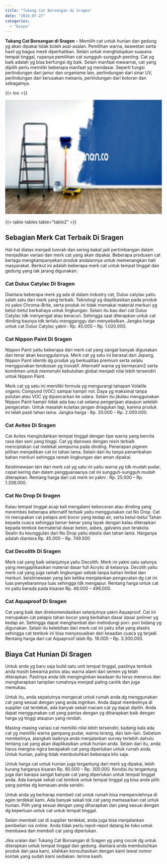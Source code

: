 ```yaml
---
title: "Tukang Cat Boroangan di Sragen"
date: "2024-07-27"
categories: 
  - "biaya"
---
```


**Tukang Cat Boroangan di Sragen** – Memilih cat untuk hunian dan gedung yg akan dipakai tidak boleh asal-asalan. Pemilihan warna, keawetan serta hasil yg bagus mesti diperhatikan. Selain untuk menghidupkan suasana tempat tinggal, rupanya pemilihan cat sungguh-sungguh penting. Cat yg baik adalah yg bisa berfungsi dg baik. Selain manfaat mewarnai, cat yang dipilih perlu memiliki beberapa manfaat yg mendasar. Seperti fungsi perlindungan dari jamur dan organisme lain, perlindungan dari sinar UV, perlindungan dari kerusakan mekanis, perlindungan dari kotoran dan sebagainya.

{{< toc >}}

![Tukang Cat Boroangan di Sragen](/images/jasa-cat-murah11.png)

{{< table-tables table="table2" >}}

## Sebagian Merk Cat Terbaik Di Sragen

Hal-hal diatas menjadi lumrah dan sering bakal jadi pertimbangan dalam menjadikan variasi dan merk cat yang akan dipakai. Beberapa produsen cat berlaga mengkampanyekan produk andalannya untuk memenangkan hati masyarakat. Berikut ini adalah beberapa merk cat untuk tempat tinggal dan gedung yang tak jarang digunakan:

### Cat Dulux Catylac Di Sragen

Diantara beberapa merk yg ada di dalam industry cat, Dulux catylax yaitu salah satu dari merk yang terbaik. Teknologi yg diaplikasikan pada produk ini yakni Chroma-Brite, serta produk ini tidak memakai material merkuri yg betul-betul berbahaya untuk lingkungan. Selain itu bau dari cat Dulux Catylac tdk menyengat atau beracun. Sehingga saat diterapkan untuk cat dinding baunya tdk terlalu mengganggu dan menyebalkan. Jangka harga untuk cat Dulux Catylac yakni : Rp. 45.000 – Rp. 1.020.000.

### Cat Nippon Paint Di Sragen

Nippon Paint yaitu beberapa dari merk cat yang sangat banyak digunakan dan tenar akan keunggulannya. Merk cat yg satu ini berasal dari Jepang, Nippon Paint identik dg produk yg berkualitas premium serta selalu menggunakan terobosan yg inovatif. Alternatif warna yg bermacam2 serta komitmen untuk memenuhi kebutuhan global menjadi nilai lebih tersendiri untuk Nippon Paint.

Merk cat yg satu ini memiliki formula yg mengurangi tahapan Volatile organic Compund (VOC) sampai hampir nol. Daya yg maksimal tanpa polutan atau VOC yg dipancarkan ke udara. Selain itu jikalau menggunakan Nippon Paint hampir tidak ada bau cat selama pengerjaan ataupun setelah pengecetan. Untuk masalah kulaitas jangan diragukan lagi, karena produk ini telah pasti tahan lama. Jangka harga : Rp. 20.000 – Rp. 2.000.000.

### Cat Avitex Di Sragen

Cat Avitex mengindahkan tempat tinggal dengan tipe warna yang bercita rasa dan seni yang tinggi. Cat yg diproses dengan resin terbaik menciptakan cat melekat sempurna pada dinding. Penerapan pigmen pilihan menjadikan cat ini tahan lama. Selain dari itu tanpa penambahan bahan merkuri sehingga ramah lingkungan dan aman dipakai.

Keistimewaan lain dari merk cat yg satu ini yaitu warna yg tdk mudah pudar, cepat kering dan dalam pengguanaanya cat ini sungguh-sungguh mudah diterapkan. Rentang harga dari cat merk ini yakni : Rp. 25.000 – Rp. 1.206.000.

### Cat No Drop Di Sragen

Kalau tempat tinggal acap kali mengalami kebocoran atau dinding yang merembes beberapa alternatif terbaik yaitu menggunakan cat No Drop. Cat ini merupakan cat pelapis anti bocor yang kedap air, serta betul-betul Tahan kepada cuaca sehingga benar-benar yang layak dengan kalau diterapkan kepada tembok bermaterial dasar beton, asbes, galvanis pun terakota. Sealin itu keunggulan dari No Drop yaitu elastis dan tahan lama. Harganya adalah diantara Rp. 45.000 – Rp. 749.500

### Cat Decolith Di Sragen

Merk cat yang baik selanjutnya yaitu Decolith. Merk ini yakni satu satunya yang mengaplikasikan material dasar full Acrylic di kelasnya. Decolih yaitu merk cat yang juga ramah lingkungan sebab tanpa bahan timbal dan merkuri. keistimewaan yang lain ketika menjalankan pengecatan dg cat ini luas penyebarannya luas sehingga tdk mengapur. Rentang harga untuk cat ini yaitu berada pada kisaran Rp. 48.000 – 496.000.

### Cat Aquaproof Di Sragen

Cat yang baik dan direkomendasikan selanjutnya yakni Aquaproof. Cat ini merupakan cat pelapis tahan bocor yang berbahan dasar dasar polimer yg kedap air. Sehingga dapat menghambat dan melindungi pori- pori bidang yg digunakan. Selain itu kelebihan dari merk cat ini yaitu sifat yang elastis sehingga cat tembok ini bisa menyesuaikan dari keaadan cuaca yg terjadi. Rentang harga dari cat Aquaproof ialah Rp. 18.000 – Rp. 3.300.000.

## Biaya Cat Hunian Di Sragen

Untuk anda yg baru saja build satu unit tempat tinggal, pastinya tembok anda masih bewarna polos atau warna alami dari semen yg telah diterapkan. Pastinya anda tdk menginginkan keadaan itu terus menerus dan mengharapkan tampilan rumahnya menjadi paling cantik dan juga memukau.

Untuk itu, anda sepatutnya mengecat untuk rumah anda dg menggunakan cat yang sesuai dengan yang anda inginkan. Anda dapat membelinya di supplier cat terdekat, ada banyak sekali macam cat yg dapat dipilih. Anda dapat menggunakan cat yang pantas dengan yg diharapkan baik dengan harga yg tinggi ataupun yang rendah.

Masing-masing variasi cat memiliki nilai lebih tersendiri, kadang kala ada cat yg memiliki warna gampang pudar, warna terang, dan lain-lain. Sebelum membelinya, alangkah baiknya anda menjalankan survey terlebih dahulu tentang cat yang akan diaplikasikan untuk hunian anda. Selain dari itu, anda harus mengira-ngira berapakah cat yang diperlukan untuk rumah anda. Untuk hunian, paling tidak membutuhkan beberapa kilo saja.

Untuk harga cat untuk hunian juga tergantung dari merk yg dipakai, lebih kurang harganya kisaran Rp. 80.000 – Rp. 300.000. Kondisi itu tergantung juga dari barapa sangat banyak cat yang diperlukan untuk tempat tinggal anda. Ada banyak sekali cat tembok untuk tempat tinggal yg bisa anda pilih yang pantas dg kemauan anda sendiri.

Untuk anda yg berharap membeli cat untuk rumah bisa memperolehnya di agen terdekat kami. Ada banyak sekali tok cat yang memasarkan cat untuk hunian. Pilih yang sesuai dengan yang diharapkan dan yang sesuai dengan dg keperluan untuk cat untuk tempat tinggal.

Selain membeli cat di supplier terdekat, anda juga bisa menjalankan pembelian via online. Anda tidak perlu repot-repot datang ke toko untuk membawa dan membeli cat yang diperlukan.

Jika uraian dari Tukang Cat Boroangan di Sragen yg yang cocok dg untuk diterapkan untuk tempat tinggal dan gedung. diantara anda membutuhkan produk dan jasa kami, silahkan konsultasikan dengan kami lewat nomor kontak yang sudah kami sediakan. terima kasih.
